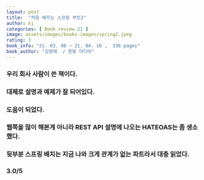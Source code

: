 ```yaml
---
layout: post
title:  "처음 배우는 스프링 부트2"
author: kj
categories: [ Book review 21 ]
image: assets/images/books-images/spring2.jpeg
rating: 3
book_info: "21. 03. 08 ~ 21. 04. 16 ,  336 pages"
book_author: "김영재  / 한빛 미디어"
---
```

### 우리 회사 사람이 쓴 책이다.

### 대체로 설명과 예제가 잘 되어있다. 

### 도움이 되었다.

### 웹쪽을 많이 해본게 아니라 REST API 설명에 나오는 HATEOAS는 좀 생소했다.

### 뒷부분 스프링 배치는 지금 나와 크게 관계가 없는 파트라서 대충 읽었다.

### 3.0/5
